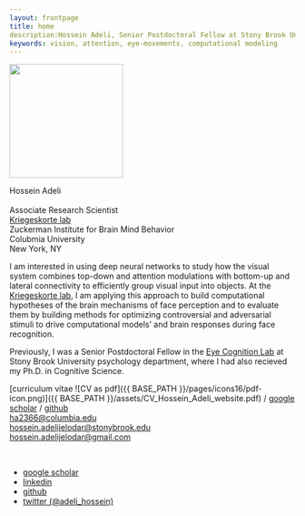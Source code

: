 ```yaml
---
layout: frontpage
title: home
description:Hossein Adeli, Senior Postdoctoral Fellow at Stony Brook University. 
keywords: vision, attention, eye-movements, computational modeling
---
```


<img src="{{ BASE_PATH }}/assets/portrait.jpg"  width = 200>

Hossein Adeli <br/><br/>
Associate Research Scientist <br/>
[Kriegeskorte lab](https://kriegeskortelab.zuckermaninstitute.columbia.edu/)  <br/>
Zuckerman Institute for Brain Mind Behavior <br/>
Colubmia University <br/>
New York, NY <br/>

I am interested in using deep neural networks to study how the visual system combines top-down and attention modulations with bottom-up and lateral connectivity to efficiently group visual input into objects. At the [Kriegeskorte lab](https://kriegeskortelab.zuckermaninstitute.columbia.edu/), I am applying this approach to build computational hypotheses of the brain mechanisms of face perception and to evaluate them by building methods for optimizing controversial and adversarial stimuli to drive computational models’ and brain responses during face recognition.

Previously, I was a Senior Postdoctoral Fellow in the [Eye Cognition Lab](https://you.stonybrook.edu/zelinsky/who-we-are/) at Stony Brook University psychology department, where I had also recieved my Ph.D. in Cognitive Science.  

<!-- My research focuses on using computational and behavioral tools and through collaboration neural recording  to study the relationship between recognition, attention and grouping. -->

[curriculum vitae ![CV as pdf]({{ BASE_PATH }}/pages/icons16/pdf-icon.png)]({{ BASE_PATH }}/assets/CV_Hossein_Adeli_website.pdf) / 
[google scholar](https://scholar.google.com/citations?hl=en&user=EdIFZpQAAAAJ) / 
[github](https://github.com/Hosseinadeli) <br/>
ha2366@columbia.edu<br/>
hossein.adelijelodar@stonybrook.edu<br/>
hossein.adelijelodar@gmail.com<br/>

&nbsp;

<div class="navbar">
  <div class="navbar-inner">
      <ul class="nav">
          <!-- <li><a href="{{ BASE_PATH }}/assets/CV_Hossein_Adeli_website.pdf">cv</a></li> -->
          <li><a href="https://scholar.google.com/citations?hl=en&user=EdIFZpQAAAAJ">google scholar</a></li>
          <li><a href="https://www.linkedin.com/in/hossein-adeli/">linkedin</a></li>
          <li><a href="https://github.com/Hosseinadeli">github</a></li>
          <li><a href="https://twitter.com/adeli_hossein">twitter (@adeli_hossein)</a></li>
      </ul>
  </div>
</div>
